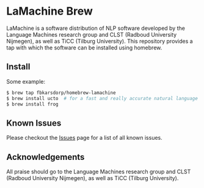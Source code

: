 # LaMachine Brew

LaMachine is a software distribution of NLP software developed by the Language Machines research group and CLST (Radboud University Nijmegen), as well as TiCC (Tilburg University). This repository provides a tap with which the software can be installed using homebrew. 

## Install
Some example:

```bash
$ brew tap fbkarsdorp/homebrew-lamachine
$ brew install ucto  # for a fast and really accurate natural language tokenizer
$ brew install frog
```

## Known Issues

Please checkout the [Issues](https://github.com/fbkarsdorp/homebrew-lamachine/issues) page for a list of all known issues.


## Acknowledgements

All praise should go to the Language Machines research group and CLST (Radboud University Nijmegen), as well as TiCC (Tilburg University).
